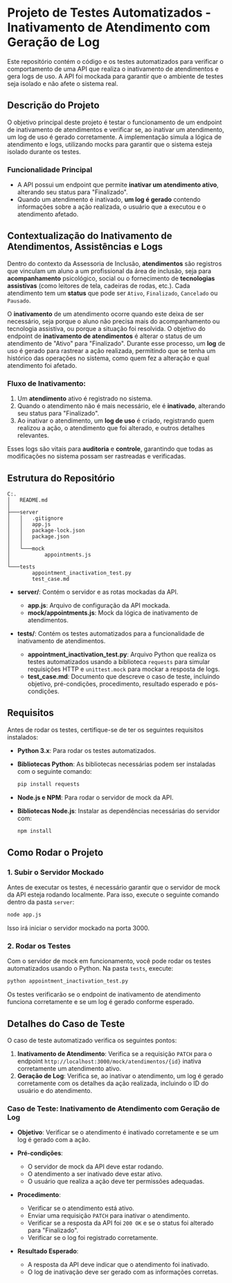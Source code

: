 # Projeto de Testes Automatizados - Inativamento de Atendimento com Geração de Log

Este repositório contém o código e os testes automatizados para verificar o comportamento de uma API que realiza o inativamento de atendimentos e gera logs de uso. A API foi mockada para garantir que o ambiente de testes seja isolado e não afete o sistema real.

## Descrição do Projeto

O objetivo principal deste projeto é testar o funcionamento de um endpoint de inativamento de atendimentos e verificar se, ao inativar um atendimento, um log de uso é gerado corretamente. A implementação simula a lógica de atendimento e logs, utilizando mocks para garantir que o sistema esteja isolado durante os testes.

### Funcionalidade Principal

- A API possui um endpoint que permite **inativar um atendimento ativo**, alterando seu status para "Finalizado".
- Quando um atendimento é inativado, **um log é gerado** contendo informações sobre a ação realizada, o usuário que a executou e o atendimento afetado.

## Contextualização do Inativamento de Atendimentos, Assistências e Logs

Dentro do contexto da Assessoria de Inclusão, **atendimentos** são registros que vinculam um aluno a um profissional da área de inclusão, seja para **acompanhamento** psicológico, social ou o fornecimento de **tecnologias assistivas** (como leitores de tela, cadeiras de rodas, etc.). Cada atendimento tem um **status** que pode ser `Ativo`, `Finalizado`, `Cancelado` ou `Pausado`.

O **inativamento** de um atendimento ocorre quando este deixa de ser necessário, seja porque o aluno não precisa mais do acompanhamento ou tecnologia assistiva, ou porque a situação foi resolvida. O objetivo do endpoint de **inativamento de atendimentos** é alterar o status de um atendimento de "Ativo" para "Finalizado". Durante esse processo, um **log** de uso é gerado para rastrear a ação realizada, permitindo que se tenha um histórico das operações no sistema, como quem fez a alteração e qual atendimento foi afetado.

### **Fluxo de Inativamento:**
1. Um **atendimento** ativo é registrado no sistema.
2. Quando o atendimento não é mais necessário, ele é **inativado**, alterando seu status para "Finalizado".
3. Ao inativar o atendimento, um **log de uso** é criado, registrando quem realizou a ação, o atendimento que foi alterado, e outros detalhes relevantes.

Esses logs são vitais para **auditoria** e **controle**, garantindo que todas as modificações no sistema possam ser rastreadas e verificadas.

## Estrutura do Repositório

```
C:.
│   README.md
│
├───server
│   │   .gitignore
│   │   app.js
│   │   package-lock.json
│   │   package.json
│   │
│   └───mock
│           appointments.js
│
└───tests
        appointment_inactivation_test.py
        test_case.md
```

- **server/**: Contém o servidor e as rotas mockadas da API.
  - **app.js**: Arquivo de configuração da API mockada.
  - **mock/appointments.js**: Mock da lógica de inativamento de atendimentos.
  
- **tests/**: Contém os testes automatizados para a funcionalidade de inativamento de atendimentos.
  - **appointment_inactivation_test.py**: Arquivo Python que realiza os testes automatizados usando a biblioteca `requests` para simular requisições HTTP e `unittest.mock` para mockar a resposta de logs.
  - **test_case.md**: Documento que descreve o caso de teste, incluindo objetivo, pré-condições, procedimento, resultado esperado e pós-condições.

## Requisitos

Antes de rodar os testes, certifique-se de ter os seguintes requisitos instalados:

- **Python 3.x**: Para rodar os testes automatizados.
- **Bibliotecas Python**: As bibliotecas necessárias podem ser instaladas com o seguinte comando:
  ```bash
  pip install requests
  ```

- **Node.js e NPM**: Para rodar o servidor de mock da API.
- **Bibliotecas Node.js**: Instalar as dependências necessárias do servidor com:
  ```bash
  npm install
  ```

## Como Rodar o Projeto

### 1. Subir o Servidor Mockado

Antes de executar os testes, é necessário garantir que o servidor de mock da API esteja rodando localmente. Para isso, execute o seguinte comando dentro da pasta `server`:

```bash
node app.js
```

Isso irá iniciar o servidor mockado na porta 3000.

### 2. Rodar os Testes

Com o servidor de mock em funcionamento, você pode rodar os testes automatizados usando o Python. Na pasta `tests`, execute:

```bash
python appointment_inactivation_test.py
```

Os testes verificarão se o endpoint de inativamento de atendimento funciona corretamente e se um log é gerado conforme esperado.

## Detalhes do Caso de Teste

O caso de teste automatizado verifica os seguintes pontos:
1. **Inativamento de Atendimento**: Verifica se a requisição `PATCH` para o endpoint `http://localhost:3000/mock/atendimentos/{id}` inativa corretamente um atendimento ativo.
2. **Geração de Log**: Verifica se, ao inativar o atendimento, um log é gerado corretamente com os detalhes da ação realizada, incluindo o ID do usuário e do atendimento.

### Caso de Teste: Inativamento de Atendimento com Geração de Log

- **Objetivo**: Verificar se o atendimento é inativado corretamente e se um log é gerado com a ação.
- **Pré-condições**:
  - O servidor de mock da API deve estar rodando.
  - O atendimento a ser inativado deve estar ativo.
  - O usuário que realiza a ação deve ter permissões adequadas.
- **Procedimento**:
  - Verificar se o atendimento está ativo.
  - Enviar uma requisição `PATCH` para inativar o atendimento.
  - Verificar se a resposta da API foi `200 OK` e se o status foi alterado para "Finalizado".
  - Verificar se o log foi registrado corretamente.
  
- **Resultado Esperado**:
  - A resposta da API deve indicar que o atendimento foi inativado.
  - O log de inativação deve ser gerado com as informações corretas.